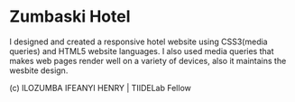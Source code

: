 # Zumbaski Hotel
I designed and created a responsive hotel website using CSS3(media queries) and HTML5 website languages.
I also used media queries that makes web pages render well on a variety of devices, also it maintains the wesbite design.

(c) ILOZUMBA IFEANYI HENRY | TIIDELab Fellow
